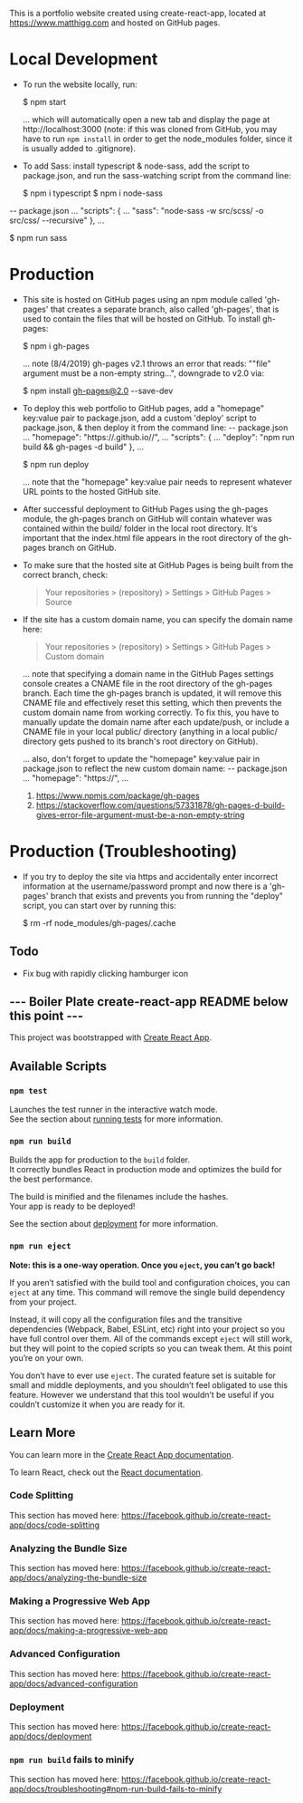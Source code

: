 This is a portfolio website created using create-react-app, located at https://www.matthigg.com and hosted on GitHub pages.

# Local Development

- To run the website locally, run:

  $ npm start

  ... which will automatically open a new tab and display the page at http://localhost:3000 (note: if this was cloned from GitHub, you may have to run `npm install` in order to get the node_modules folder, since it is usually added to .gitignore).

- To add Sass: install typescript & node-sass, add the script to package.json, and run the sass-watching script from the command line:

  $ npm i typescript
  $ npm i node-sass

-- package.json
  ...
  "scripts": {
    ...
    "sass": "node-sass -w src/scss/ -o src/css/ --recursive"
  },
  ...

  $ npm run sass

# Production

- This site is hosted on GitHub pages using an npm module called 'gh-pages' that creates a separate branch, also called 'gh-pages', that is used to contain the files that will be hosted on GitHub. To install gh-pages:

  $ npm i gh-pages

  ... note (8/4/2019) gh-pages v2.1 throws an error that reads: ""file" argument must be a non-empty string...", downgrade to v2.0 via:

    $  npm install gh-pages@2.0 --save-dev

- To deploy this web portfolio to GitHub pages, add a "homepage" key:value pair to package.json, add a custom 'deploy' script to package.json, & then deploy it from the command line:
-- package.json
  ...
  "homepage": "https://<username>.github.io/<repository name>/",
  ...
  "scripts": {
    ...
    "deploy": "npm run build && gh-pages -d build"
  },
  ...

  $ npm run deploy

  ... note that the "homepage" key:value pair needs to represent whatever URL points to the hosted GitHub site.

- After successful deployment to GitHub Pages using the gh-pages module, the gh-pages branch on GitHub will contain whatever was contained within the build/ folder in the local root directory. It's important that the index.html file appears in the root directory of the gh-pages branch on GitHub.

- To make sure that the hosted site at GitHub Pages is being built from the correct branch, check:

  > Your repositories > (repository) > Settings > GitHub Pages > Source

- If the site has a custom domain name, you can specify the domain name here:

  > Your repositories > (repository) > Settings > GitHub Pages > Custom domain

  ... note that specifying a domain name in the GitHub Pages settings console creates a CNAME file in the root directory of the gh-pages branch. Each time the gh-pages branch is updated, it will remove this CNAME file and effectively reset this setting, which then prevents the custom domain name from working correctly. To fix this, you have to manually update the domain name after each update/push, or include a CNAME file in your local public/ directory (anything in a local public/ directory gets pushed to its branch's root directory on GitHub).

  ... also, don't forget to update the "homepage" key:value pair in package.json to reflect the new custom domain name:
  -- package.json
    ...
    "homepage": "https://<custom domain name>",
    ...
  
  1. https://www.npmjs.com/package/gh-pages
  2. https://stackoverflow.com/questions/57331878/gh-pages-d-build-gives-error-file-argument-must-be-a-non-empty-string

# Production (Troubleshooting)

- If you try to deploy the site via https and accidentally enter incorrect information at the username/password prompt and now there is a 'gh-pages' branch that exists and prevents you from running the "deploy" script, you can start over by running this:

  $ rm -rf node_modules/gh-pages/.cache

## Todo

- Fix bug with rapidly clicking hamburger icon

## --- Boiler Plate create-react-app README below this point ---

This project was bootstrapped with [Create React App](https://github.com/facebook/create-react-app).

## Available Scripts

### `npm test`

Launches the test runner in the interactive watch mode.<br>
See the section about [running tests](https://facebook.github.io/create-react-app/docs/running-tests) for more information.

### `npm run build`

Builds the app for production to the `build` folder.<br>
It correctly bundles React in production mode and optimizes the build for the best performance.

The build is minified and the filenames include the hashes.<br>
Your app is ready to be deployed!

See the section about [deployment](https://facebook.github.io/create-react-app/docs/deployment) for more information.

### `npm run eject`

**Note: this is a one-way operation. Once you `eject`, you can’t go back!**

If you aren’t satisfied with the build tool and configuration choices, you can `eject` at any time. This command will remove the single build dependency from your project.

Instead, it will copy all the configuration files and the transitive dependencies (Webpack, Babel, ESLint, etc) right into your project so you have full control over them. All of the commands except `eject` will still work, but they will point to the copied scripts so you can tweak them. At this point you’re on your own.

You don’t have to ever use `eject`. The curated feature set is suitable for small and middle deployments, and you shouldn’t feel obligated to use this feature. However we understand that this tool wouldn’t be useful if you couldn’t customize it when you are ready for it.

## Learn More

You can learn more in the [Create React App documentation](https://facebook.github.io/create-react-app/docs/getting-started).

To learn React, check out the [React documentation](https://reactjs.org/).

### Code Splitting

This section has moved here: https://facebook.github.io/create-react-app/docs/code-splitting

### Analyzing the Bundle Size

This section has moved here: https://facebook.github.io/create-react-app/docs/analyzing-the-bundle-size

### Making a Progressive Web App

This section has moved here: https://facebook.github.io/create-react-app/docs/making-a-progressive-web-app

### Advanced Configuration

This section has moved here: https://facebook.github.io/create-react-app/docs/advanced-configuration

### Deployment

This section has moved here: https://facebook.github.io/create-react-app/docs/deployment

### `npm run build` fails to minify

This section has moved here: https://facebook.github.io/create-react-app/docs/troubleshooting#npm-run-build-fails-to-minify
